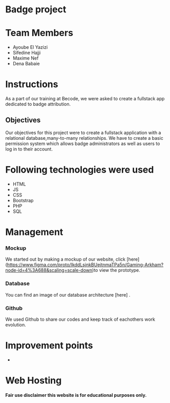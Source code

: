 # Badge project

# Team Members

- Ayoube El Yazizi
- Sifedine Hajji
- Maxime Nef
- Dena Babaie

# Instructions

As a part of our training at Becode, we were asked to create a fullstack app dedicated to badge attribution.

## Objectives

Our objectives for this project were to create a fullstack application with a relational database,many-to-many relationships.
We have to create a basic permission system which allows badge administrators as well as users to log in to their account.

# Following technologies were used

* HTML
* JS
* CSS
* Bootstrap
* PHP
* SQL

# Management

### Mockup
We started out by making a mockup of our website, click [here] (https://www.figma.com/proto/IkddLsjnkBUejtnmaTPa5n/Gaming-Arkham?node-id=4%3A688&scaling=scale-down)to view the prototype.

### Database
You can find an image of our database architecture [here] .


### Github

We used Github to share our codes and keep track of eachothers work evolution.


# Improvement points


* 


# Web Hosting

#### Fair use disclaimer this website is for educational purposes only.
